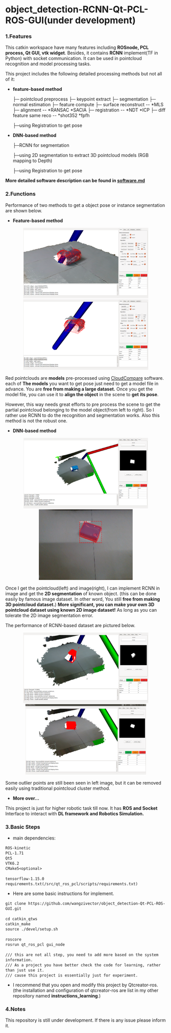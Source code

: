 # object_detection-RCNN-Qt-PCL-ROS-GUI(under development)

### 1.Features

This catkin workspace have many features including **ROSnode, PCL process, Qt GUI, vtk widget**.
Besides, it contains **RCNN** implement(TF in Python) with socket communication.
It can be used in pointcloud recognition and model processing tasks.

This project includes the following detailed processing methods but not all of it:

* **feature-based method**

  ├─ pointcloud preprocess
  ├─ keypoint extract
  ├─ segmentation
  ├─ normal estimation
  ├─ feature compute
  ├─ surface reconstruct -- *MLS
  ├─ alignment -- *RANSAC *SACIA
  ├─ registration -- *NDT *ICP
  ├─ diff feature same reco -- *shot352 *fpfh

  ├─using Registration to get pose

  

* **DNN-based method**

  ├─RCNN for segmentation

  ├─using 2D segmentation to extract 3D pointcloud models (RGB mapping to Depth)

  ├─using Registration to get pose

  

**More detailed software description can be found in [software.md](./software.md)**

### 2.Functions

Performance of two methods to get a object pose or instance segmentation are shown below.

* **Feature-based method <hand craft descriptor>**

<div align="center"> <img src="./assets/pics/c.png" height="220" /><img src="./assets/pics/b.png" height="220" /></div>

Red pointclouds are **models** pre-processed using [CloudCompare](http://cloudcompare.org/) software. each of **The models** you want to get pose just need to get a model file in advance. You are **free from making a large dataset.** Once you get the model file, you can use it to **align the object** in the scene to **get** **its pose**.

However, this way needs great efforts to pre process the scene to get the partial pointcloud belonging to the model object(from left to right). So I rather use RCNN to do the recognition and segmentation works. Also this method is not the robust one.

* **DNN-based method<RCNN>**

<div align="center"> <img src="./assets/pics/d.png" height="220" /><img src="./assets/pics/i.png" height="220" /></div>

Once I get the pointcloud(left) and image(right), I can implement RCNN in image and get the **2D segmentation** of known object. (this can be done easily by famous image dataset. In other word, You still **free from making 3D pointcloud dataset.**) **More significant, you can make your own 3D pointcloud dataset using known 2D image dataset!** As long as you can tolerate the 2D image segmentation error.

The performance of RCNN-based dataset are pictured below.

<div align="center"> <img src="./assets/pics/h.png" height="220" /><img src="./assets/pics/j.png" height="220" /></div>

 Some outlier points are still been seen in left image, but it can be removed easily using traditional pointcloud cluster method.

* **More over...**

This project is just for higher robotic task till now. It has **ROS and Socket** Interface to interact with **DL framework and Robotics Simulation.**

### 3.Basic Steps

* main dependencies:
```
ROS-kinetic
PCL-1.71
Qt5
VTK6.2
CMake5<optional>

tensorflow-1.15.0
requirements.txt(/src/qt_ros_pcl/scripts/requirements.txt)
```

* Here are some basic instructions for implement.

```
git clone https://github.com/wangzivector/object_detection-Qt-PCL-ROS-GUI.git

cd catkin_qtws
catkin_make 
source ./devel/setup.sh

roscore 
rosrun qt_ros_pcl gui_node

/// this are not all step, you need to add more based on the system information.
/// As a project you have better check the code for learning, rather than just use it.
/// cause this project is essentially just for experiment.
```

* I recommend that you open and modify this project by Qtcreator-ros.
(the installation and configuration of qtcreator-ros are list in my other repository named **instructions_learning**.)

### 4.Notes

This repository is still under development. If there is any issue please inform it. 
